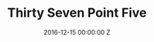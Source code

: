 ---
title: Thirty Seven Point Five
date: 2016-12-15 00:00:00 Z
position: 5
image: "/uploads/thirty-seven-point-five-feature.jpg"
images:
- "/uploads/thirty-seven-point-five-01.jpg"
- "/uploads/thirty-seven-point-five-02.jpg"
- "/uploads/thirty-seven-point-five-03.jpg"
- "/uploads/thirty-seven-point-five-04.jpg"
- "/uploads/thirty-seven-point-five-05.jpg"
- "/uploads/thirty-seven-point-five-06.jpg"
- "/uploads/thirty-seven-point-five-07.jpg"
- "/uploads/thirty-seven-point-five-08.jpg"
- "/uploads/thirty-seven-point-five-09.jpg"
- "/uploads/thirty-seven-point-five-10.jpg"
publication: Under The Influence
photographer: Laurence Ellis
is-featured:
layout: project
---